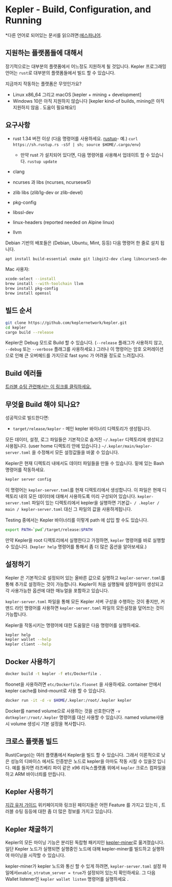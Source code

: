 # Kepler - Build, Configuration, and Running

*다른 언어로 되어있는 문서를 읽으려면:[에스파냐어](build_ES.md).

## 지원하는 플랫폼들에 대해서

장기적으로는 대부분의 플랫폼에서 어느정도 지원하게 될 것입니다.
Kepler 프로그래밍 언어는 `rust`로 대부분의 플랫폼들에서 빌드 할 수 있습니다.

지금까지 작동하는 플랫폼은 무엇인가요?

* Linux x86_64 그리고 macOS [kepler + mining + development]
* Windows 10은 아직 지원하지 않습니다 [kepler kind-of builds, mining은 아직 지원하지 않음 . 도움이 필요해요!]

## 요구사항

* rust 1.34 버전 이상  (다음 명령어를 사용하세요. [rustup]((https://www.rustup.rs/))- 예.) `curl https://sh.rustup.rs -sSf | sh; source $HOME/.cargo/env`)

  * 만약 rust 가 설치되어 있다면, 다음 명령어를 사용해서 업데이트 할 수 있습니다.
    `rustup update`
* clang
* ncurses 과 libs (ncurses, ncursesw5)
* zlib libs (zlib1g-dev or zlib-devel)
* pkg-config
* libssl-dev
* linux-headers (reported needed on Alpine linux)
* llvm

Debian 기반의 배포들은 (Debian, Ubuntu, Mint, 등등) 다음 명령어 한 줄로 설치 됩니다.

```sh
apt install build-essential cmake git libgit2-dev clang libncurses5-dev libncursesw5-dev zlib1g-dev pkg-config libssl-dev llvm
```

Mac 사용자:

```sh
xcode-select --install
brew install --with-toolchain llvm
brew install pkg-config
brew install openssl
```

## 빌드 순서

```sh
git clone https://github.com/keplernetwork/kepler.git
cd kepler
cargo build --release
```

Kepler은 Debug 모드로 Build 할 수 있습니다. (`--release` 플래그가 사용하지 않고, `--debug` 또는 `--verbose` 플래그를 사용하세요.) 그러나 이 명령어는 암호 오퍼레이션으로 인해 큰 오버헤드를 가지므로 fast sync 가 어려울 정도로 느려집니다.

## Build 에러들

[트러블 슈팅 관련해서는 이 링크를 클릭하세요.](https://github.com/keplernetwork/docs/wiki/Troubleshooting)

## 무엇을 Build 해야 되나요?

성공적으로 빌드한다면:

* `target/release/kepler` - 메인 kepler 바이너리 디렉토리가 생성됩니다.

모든 데이터, 설정, 로그 파일들은 기본적으로 숨겨진 `~/.kepler` 디렉토리에 생성되고 사용됩니다. (user home 디렉토리 안에 있습니다.)
`~/.kepler/main/kepler-server.toml` 을 수정해서 모든 설정값들을 바꿀 수 있습니다.

Kepler은 현재 디렉토리 내에서도 데이터 파일들을 만들 수 있습니다. 밑에 있는 Bash 명령어를 작동하세요.

```sh
kepler server config
```

이 명령어는 `kepler-server.toml`를 현재 디렉토리에서 생성합니다.
이 파일은 현재 디렉토리 내의 모든 데이터에 대해서 사용하도록 미리 구성되어 있습니다.
`kepler-server.toml` 파일이 있는 디렉토리에서 kepler을 실행하면 기본값`~ / .kepler / main / kepler-server.toml` 대신 그 파일의 값을 사용하게됩니다.

Testing 중에서는 Kepler 바이너리를 이렇게 path 에 삽입 할 수도 있습니다.

```sh
export PATH=`pwd`/target/release:$PATH
```

만약 Kepler을 root 디렉토리에서 실행한다고 가정하면, `kepler` 명령어를 바로 실행할 수 있습니다. (`kepler help` 명령어를 통해서 좀 더 많은 옵션을 알아보세요.)

## 설정하기

Kepler 은 기본적으로 설정되어 있는 올바른 값으로 실행하고 `kepler-server.toml`를 통해 추가로 설정하는 것이 가능합니다.
Kepler이 처음 실행될때 설정파일이 생성되고 각 사용가능한 옵션에 대한 매뉴얼을 포함하고 있습니다.

`kepler-server.toml` 파일을 통해 모든 Kepler 서버 구성을 수행하는 것이 좋지만,
커맨드 라인 명령어를 사용하면 `kepler-server.toml` 파일의 모든설정을 덮어쓰는 것이 가능합니다.

Kepler을 작동시키는 명령어에 대한 도움말은 다음 명령어를 실행하세요.

```sh
kepler help
kepler wallet --help
kepler client --help
```

## Docker 사용하기

```sh
docker build -t kepler -f etc/Dockerfile .
```

floonet을 사용하려면 `etc/Dockerfile.floonet` 을 사용하세요.
container 안에서 kepler cache를 bind-mount로 사용 할 수 있습니다.

```sh
docker run -it -d -v $HOME/.kepler:/root/.kepler kepler
```

Docker를 named volume으로 사용하는 것을 선호한다면 `-v dotkepler:/root/.kepler` 명령어를 대신 사용할 수 있습니다.
named volume샤용시 volume 생성시 기본 설정을 복사합니다.

## 크로스 플랫폼 빌드

Rust(Cargo)는 여러 플랫폼에서 Kepler을 빌드 할 수 있습니다. 그래서 이론적으로 낮은 성능의 디바이스 에서도 인증받은 노드로 kepler을 아마도 작동 시킬 수 있을것 입니다.
예를 들자면 라즈베리 파이 같은 x96 리눅스플랫폼 위에서 `kepler` 크로스 컴파일을 하고 ARM 바이너릐를 만듭니다.

## Kepler 사용하기

[지갑 유저 가이드](https://github.com/keplernetwork/docs/wiki/Wallet-User-Guide) 위키페이지와 링크된 페이지들은 어떤 Feature 를 가지고 있는지 , 트러블 슈팅 등등에 대한 좀 더 많은 정보를 가지고 있습니다.

## Kepler 채굴하기

Kepler의 모든 마이닝 기능은 분리된 독랍형 패키지인 [kepler-miner](https://github.com/keplernetwork/kepler-miner)로 옮겨졌습니다.
일단 Kepler 노드가 실행되면 실행중인 노드에 대해 kepler-miner를 빌드하고 실행하여 마이닝을 시작할 수 있습니다.

kepler-miner가 kepler 노드와 통신 할 수 있게 하려면, `kepler-server.toml` 설정 파일에서`enable_stratum_server = true`가 설정되어 있는지 확인하세요. 그 다음 Wallet listener인 `kepler wallet listen` 명령어를 실행하세요 .